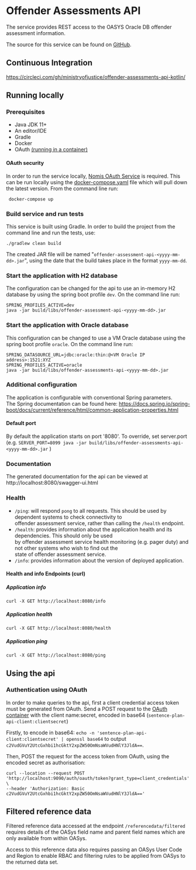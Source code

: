 # Offender Assessments API  
  
The service provides REST access to the OASYS Oracle DB offender assessment information.  
  
The source for this service can be found on [GitHub](https://github.com/ministryofjustice/offender-assessments-api-kotlin.git).  
  
  
## Continuous Integration  
https://circleci.com/gh/ministryofjustice/offender-assessments-api-kotlin/  
  
## Running locally  
  
### Prerequisites  
* Java JDK 11+  
* An editor/IDE
* Gradle  
* Docker  
* OAuth  [(running in a container)](#oauth-security)
  
#### OAuth security  
In order to run the service locally, [Nomis OAuth Service](https://github.com/ministryofjustice/nomis-oauth2-server/) is required. This can be run locally using the [docker-compose.yaml](docker-compose.yaml) file which will pull down the latest version.  From the command line run:
  
```
 docker-compose up 
```  
  
### Build service and run tests  
  
This service is built using Gradle. In order to build the project from the command line and run the tests, use:
```  
./gradlew clean build  
```  
The created JAR file will be named "`offender-assessment-api-<yyyy-mm-dd>.jar`", using the date that the build takes place in the format `yyyy-mm-dd`.  
  
  
### Start the application with H2 database  
  
The configuration can be changed for the api to use an in-memory H2 database by using the spring boot profile `dev`. On the command line run:
  ```  
SPRING_PROFILES_ACTIVE=dev 
java -jar build/libs/offender-assessment-api-<yyyy-mm-dd>.jar  
```  
  
### Start the application with Oracle database  
This configuration can be changed to use a VM Oracle database using the spring boot profile `oracle`.  On the command line run:
  ```  
SPRING_DATASOURCE_URL=jdbc:oracle:thin:@<VM Oracle IP address>:1521:XYZ
SPRING_PROFILES_ACTIVE=oracle 
java -jar build/libs/offender-assessments-api-<yyyy-mm-dd>.jar  
```  
  
### Additional configuration  
The application is configurable with conventional Spring parameters.  
The Spring documentation can be found here: https://docs.spring.io/spring-boot/docs/current/reference/html/common-application-properties.html  
  
#### Default port  
By default the application starts on port '8080'.   To override, set server.port (e.g. `SERVER_PORT=8099 java -jar build/libs/offender-assessments-api-<yyyy-mm-dd>.jar` )  
  
### Documentation  
The generated documentation for the api can be viewed at http://localhost:8080/swagger-ui.html  
  
### Health  
  
- `/ping`: will respond `pong` to all requests.  This should be used by dependent systems to check connectivity to   
offender assessment service, rather than calling the `/health` endpoint.  
- `/health`: provides information about the application health and its dependencies.  This should only be used  
by offender assessment service health monitoring (e.g. pager duty) and not other systems who wish to find out the   
state of offender assessment service.  
- `/info`: provides information about the version of deployed application.  
  
#### Health and info Endpoints (curl)  
  
##### Application info  
```  
curl -X GET http://localhost:8080/info  
```  
  
##### Application health  
```  
curl -X GET http://localhost:8080/health  
```  
  
##### Application ping  
```  
curl -X GET http://localhost:8080/ping  
```  
[comment]: <> (mention H2 console endpoint)

## Using the api  
  
### Authentication using OAuth
In order to make queries to the api, first a client credential access token must be generated from OAuth. Send a POST request to the [OAuth container](#oauth-security) with the client name:secret, encoded in base64 (`sentence-plan-api-client:clientsecret`)

Firstly, to encode in base64: `echo -n 'sentence-plan-api-client:clientsecret' | openssl base64` to output `c2VudGVuY2UtcGxhbi1hcGktY2xpZW50OmNsaWVudHNlY3JldA==`. 

 Then, POST the request for the access token from OAuth, using the encoded secret as authorisation:
 ```
 curl --location --request POST 'http://localhost:9090/auth/oauth/token?grant_type=client_credentials' \
 --header 'Authorization: Basic c2VudGVuY2UtcGxhbi1hcGktY2xpZW50OmNsaWVudHNlY3JldA=='
```

## Filtered reference data

Filtered reference data accessed at the endpoint `/referencedata/filtered` requires details of the OASys field name and parent field names which are only available from within OASys.

Access to this reference data also requires passing an OASys User Code and Region to enable RBAC and filtering rules to be applied from OASys to the returned data set.